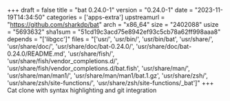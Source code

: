 +++
draft = false
title = "bat 0.24.0-1"
version = "0.24.0-1"
date = "2023-11-19T14:34:50"
categories = ['apps-extra']
upstreamurl = "https://github.com/sharkdp/bat"
arch = "x86_64"
size = "2402088"
usize = "5693632"
sha1sum = "51cd19c3acd75e8942ef93c5cb78a62ff998aaa8"
depends = "['libgcc']"
files = "['usr/', 'usr/bin/', 'usr/bin/bat', 'usr/share/', 'usr/share/doc/', 'usr/share/doc/bat-0.24.0/', 'usr/share/doc/bat-0.24.0/README.md', 'usr/share/fish/', 'usr/share/fish/vendor_completions.d/', 'usr/share/fish/vendor_completions.d/bat.fish', 'usr/share/man/', 'usr/share/man/man1/', 'usr/share/man/man1/bat.1.gz', 'usr/share/zsh/', 'usr/share/zsh/site-functions/', 'usr/share/zsh/site-functions/_bat']"
+++
Cat clone with syntax highlighting and git integration